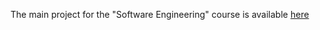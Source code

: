 The main project for the "Software Engineering" course is available [here](https://github.com/Ippo03/eventhub)